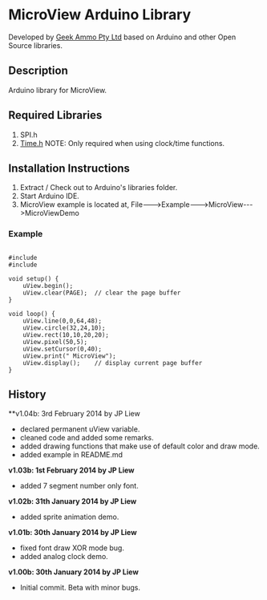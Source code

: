 # MicroView Arduino Library

Developed by [Geek Ammo Pty Ltd](http://www.geekammo.com) based on Arduino and other Open Source libraries.  

## Description

Arduino library for MicroView.  

## Required Libraries

1. SPI.h
2. [Time.h](http://www.pjrc.com/teensy/td_libs_Time.html) NOTE: Only required when using clock/time functions.

## Installation Instructions

1. Extract / Check out to Arduino's libraries folder.
2. Start Arduino IDE.
3. MicroView example is located at, File--->Example--->MicroView--->MicroViewDemo

### Example

<pre><code>
#include <MicroView.h>
#include <SPI.h>

void setup() {
	uView.begin();
	uView.clear(PAGE);  // clear the page buffer
}

void loop() {
	uView.line(0,0,64,48);
	uView.circle(32,24,10);
	uView.rect(10,10,20,20);
	uView.pixel(50,5);
	uView.setCursor(0,40);
	uView.print(" MicroView");
	uView.display();    // display current page buffer
}
</code></pre>

## History

**v1.04b: 3rd February 2014 by JP Liew
* declared permanent uView variable.
* cleaned code and added some remarks.
* added drawing functions that make use of default color and draw mode.
* added example in README.md

**v1.03b: 1st February 2014 by JP Liew**  
* added 7 segment number only font.

**v1.02b: 31th January 2014 by JP Liew**  
* added sprite animation demo.  

**v1.01b:	30th January 2014 by JP Liew**  
* fixed font draw XOR mode bug.  
* added analog clock demo.

**v1.00b:	30th January 2014 by JP Liew**  
* Initial commit.  Beta with minor bugs.

